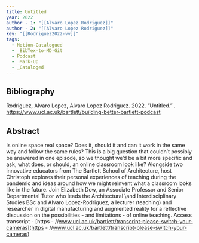 ```yaml
---
title: Untitled
year: 2022
author - 1: "[[Alvaro Lopez Rodriguez]]"
author - 2: "[[Alvaro Lopez Rodriguez]]"
key: "[[Rodriguez2022-vv]]"
tags:
  - Notion-Catalogued
  - _BibTex-to-MD-Git
  - Podcast
  - _Mark-Up
  - _Cataloged
---
```


## Bibliography
Rodriguez, Alvaro Lopez, Alvaro Lopez Rodriguez. 2022. “Untitled.” . https://www.ucl.ac.uk/bartlett/building-better-bartlett-podcast

## Abstract
Is online space real space? Does it, should it and can it work in the same way and follow the same rules? This is a big question that couldn’t possibly be answered in one episode, so we thought we’d be a bit more specific and ask, what does, or should, an online classroom look like? Alongside two innovative educators from The Bartlett School of Architecture, host Christoph explores their personal experiences of teaching during the pandemic and ideas around how we might reinvent what a classroom looks like in the future. Join Elizabeth Dow, an Associate Professor and Senior Departmental Tutor who leads the Architectural \and Interdisciplinary Studies BSc and Alvaro Lopez-Rodriguez, a lecturer (teaching) and researcher in digital manufacturing and augmented reality for a reflective discussion on the possibilities - and limitations - of online teaching. Access transcript -  [https - //www.ucl.ac.uk/bartlett/transcript-please-switch-your-cameras](https - //www.ucl.ac.uk/bartlett/transcript-please-switch-your-cameras)